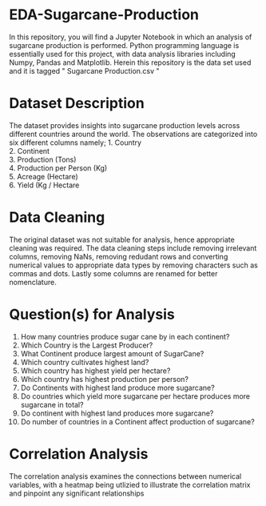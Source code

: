 # EDA-Sugarcane-Production
In this repository, you will find a Jupyter Notebook in which an analysis of sugarcane production is performed. Python programming 
language is essentially used for this project, with data analysis libraries including Numpy, Pandas and Matplotlib.
Herein this repository is the data set used and it is tagged " Sugarcane Production.csv "

# Dataset Description
The dataset provides insights into sugarcane production levels across different countries around the world.
The observations are categorized into six different columns namely;
     1.   Country                    
     2.   Continent               
     3.   Production (Tons)           
     4.   Production per Person (Kg)  
     5.   Acreage (Hectare)           
     6.   Yield (Kg / Hectare
# Data Cleaning
The original dataset was not suitable for analysis, hence appropriate cleaning was required.
The data cleaning steps include removing irrelevant columns, removing NaNs, removing redudant rows and converting numerical values to appropriate data types by removing
characters such as commas and dots. Lastly some columns are renamed for better nomenclature.

# Question(s) for Analysis
  1. How many countries produce sugar cane by in each continent?
  2. Which Country is the Largest Producer?
  3. What Continent produce largest amount of SugarCane?
  4. Which country cultivates highest land?
  5. Which country has highest yield per hectare?
  6. Which country has highest production per person?
  7. Do Continents with highest land produce more sugarcane?
  8. Do countries which yield more sugarcane per hectare produces more sugarcane in total?
  9. Do continent with highest land produces more sugarcane?
  10. Do number of countries in a Continent affect production of sugarcane?

# Correlation Analysis
The correlation analysis examines the connections between numerical variables, with a heatmap being utlizied to illustrate the correlation
matrix and pinpoint any significant relationships
